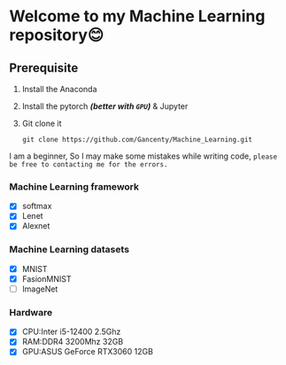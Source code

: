 # Welcome to my Machine Learning repository😊
## Prerequisite
1.  Install the Anaconda
2.  Install the pytorch ***(better with `GPU`)*** & Jupyter
3.  Git clone it
    
    ```
    git clone https://github.com/Gancenty/Machine_Learning.git
    ```

I am a beginner, So I may make some mistakes while writing code, `please be free to contacting me for the errors.`

### Machine Learning framework
- [x] softmax
- [x] Lenet
- [x] Alexnet

### Machine Learning datasets
- [x] MNIST
- [x] FasionMNIST
- [ ] ImageNet

### Hardware
- [x] CPU:Inter i5-12400 2.5Ghz
- [x] RAM:DDR4 3200Mhz 32GB
- [x] GPU:ASUS GeForce RTX3060 12GB
